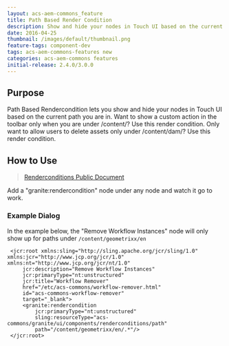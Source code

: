 ```yaml
---
layout: acs-aem-commons_feature
title: Path Based Render Condition
description: Show and hide your nodes in Touch UI based on the current path.
date: 2016-04-25
thumbnail: /images/default/thumbnail.png
feature-tags: component-dev
tags: acs-aem-commons-features new
categories: acs-aem-commons features
initial-release: 2.4.0/3.0.0
---
```


## Purpose

Path Based Rendercondition lets you show and hide your nodes in Touch UI based on the current path you are in.
Want to show a custom action in the toolbar only when you are under /content/<mysite>? Use this render condition.
Only want to allow users to delete assets only under /content/dam/<myassets>? Use this render condition.

## How to Use

>[Renderconditions Public Document](https://docs.adobe.com/docs/en/aem/6-1/ref/granite-ui/api/jcr_root/libs/granite/ui/components/foundation/rendercondition.html)

Add a "granite:rendercondition" node under any node and watch it go to work.


### Example Dialog

In the example below, the "Remove Workflow Instances" node will only show up for paths under `/content/geometrixx/en`

```<?xml version="1.0" encoding="UTF-8"?>
 <jcr:root xmlns:sling="http://sling.apache.org/jcr/sling/1.0" xmlns:jcr="http://www.jcp.org/jcr/1.0" xmlns:nt="http://www.jcp.org/jcr/nt/1.0"
     jcr:description="Remove Workflow Instances"
     jcr:primaryType="nt:unstructured"
     jcr:title="Workflow Remover"
     href="/etc/acs-commons/workflow-remover.html"
     id="acs-commons-workflow-remover"
     target="_blank">
     <granite:rendercondition
         jcr:primaryType="nt:unstructured"
         sling:resourceType="acs-commons/granite/ui/components/renderconditions/path"
         path="/content/geometrixx/en/.*"/>
 </jcr:root>
```
